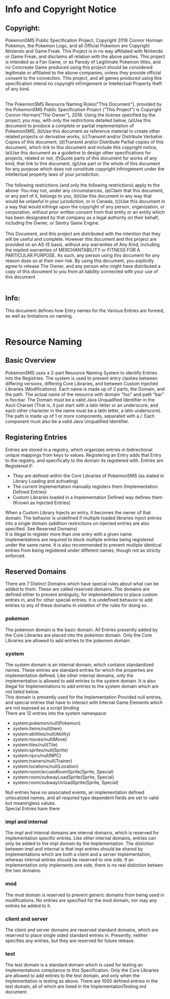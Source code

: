 <h1>Info and Copyright Notice</h1>

<h2>Copyright:</h2>
PokemonSMS Public Specification Project, Copyright 2018 Connor Horman
Pokemon, the Pokemon Logo, and all Official Pokemon are Copyright Nintendo and Game Freak. This Project is in no way affiliated with Nintendo or Game Freak, and disclaims all relation with the above parties. This project is intended as a Fan Game, or as Parody of Legitimate Pokemon titles, and no Concreate Game produced using this project should be considered legitimate or affiliated to the above companies, unless they provide official consent to the connection. This project, and all games produced using this specification intend no copyright infringement or Intellectual Property theft of any kind.<br/><br/>


The PokemonSMS Resource Naming Rules("This Document"), provided by the PokemonSMS Public Specification Project ("This Project") is Copyright Connor Horman("The Owner"), 2018. 
Using the license specified by the project, you may, with only the restrictions detailed below,
(a)Use this document to produce a complete or partial implementation of PokemonSMS, 
(b)Use this document as reference material to create other related projects or derivative works,
(c)Transmit and/or Distribute Verbatim Copies of this document,
(d)Transmit and/or Distribute Partial copies of this document, which link to this document and include this copyright notice,
(e)Use this document as a guideline to design other specifications for projects, related or not,
(f)Quote parts of this document for works of any kind, that link to this document,
(g)Use part or the whole of this document for any purpose which does not constitute copyright infringement under the intellectual property laws of your jurisdiction.
<br/><br/>
The following restrictions (and only the following restrictions) apply to the above:
You may not, under any circumstances, 
(a)Claim that this document, or any part of it, belongs to you, 
(b)Use this document in any way that would be unlawful in your jurisdiction, or in Canada, 
(c)Use this document in a way that would infringe upon the copyright of any person, organization, or corporation, without prior written consent from that entity or an entity which has been designated by that company as a legal authority on their behalf, including the Owner, or Sentry Game Engine.
<br/><br/>
  This Document, and this project are distributed with the intention that they will be useful and complete. However this document and this project are provided on an AS-IS basis, without any warranties of Any Kind, including the implied warranties of MERCHANTABILITY or FITNESS FOR A PARTICULAR PURPOSE. As such, any person using this document for any reason does so at their own risk.  By using this document, you explicitly agree to release The Owner, and any person who might have distributed a copy of this document to you from all liability connected with your use of this document
<br/><br/>
<h2>Info:</h2>
This document defines how Entry names for the Various Entries are formed, as well as limitations on naming. 
<br/><br/>
<h1>Resource Naming</h1>
<h2>Basic Overview</h2>
PokemonSMS uses a 2-part Resource Naming System to identify Entries into the Registries. The system is used to prevent entry clashes between differing versions, differing Core Libraries, and between Custom Injected Libraries (Modifications). 
Each name is made up of 2 parts, the Domain, and the path. The actual name of the resource with domain "foo" and path "bar" is foo:bar. The Domain must be a valid Java Unqualified Identifier in the Ascii Charset (That is, it just start with a latin letter or an underscore, and each other character in the name must be a latin letter, a latin underscore). The path is made up of 1 or more components, separated with a /. Each component must also be a valid Java Unqualified Identifier.
<h2>Registering Entries</h2>
Entries are stored in a registry, which organizes entries in bidirectional unique mappings from keys to values. Registering an Entry adds that Entry to the registry, and specifically to the domain its registered with.
Entries are Registered if:
<ul>
<li>They are defined within the Core Libraries of PokemonSMS (as stated in Library Loading and activating)</li>
<li>The current Implementation manually registers them (Implementation Defined Entries)</li>
<li>Custom Libraries loaded in a Implementation Defined way defines them (Known as Injected Entries)</li>
</ul>
When a Custom Library Injects an entry, it becomes the owner of that domain. The behavior is undefined if multiple loaded libraries inject entries into a single domain (addition restrictions on injected entries are also specified. See Reserved Domains)<br/>
It is illegal to register more than one entry with a given name. Implementations are required to block multiple entries being registered under the same name. It is also recommended to prevent multiple identical entries from being registered under different names, though not as strictly enforced.

<h2>Reserved Domains</h2>
There are 7 Distinct Domains which have special rules about what can be added to them. These are called reserved domains. The domains are defined either to prevent ambiguity, for implementations to place custom entries in, and for other special entries.
It is undefined behavior to add entries to any of these domains in violation of the rules for doing so.
<h3>pokemon</h3>
The pokemon domain is the basic domain. All Entries presently added by the Core Libraries are placed into the pokemon domain.
Only the Core Libraries are allowed to add entries to the pokemon domain. 

<h3>system</h3>
The system domain is an internal domain, which contains standardized names. 
These entries are standard entries for which the properties are implementation defined.
Like other internal domains, only the implementation is allowed to add entries to the system domain.
It is also illegal for Implementations to add entries to the system domain which are not listed below.<br/>
This domain is presently used for the Implementation Provided null entries, and special entries that have to interact with Internal Game Elements which are not exposed as a script binding<br/> 
There are 12 entries into the system namespace:
<ul>
<li>system:pokemon/null(Pokemon)</li>
<li>system:items/null(Item)</li>
<li>system:abilities/null(Ability)</li>
<li>system:moves/null(Move)</li>
<li>system:tiles/null(Tile)</li>
<li>system:sprites/null(Sprite)</li>
<li>system:npcs/null(NPC)</li>
<li>system:trainers/null(Trainer)</li>
<li>system:locations/null(Location)</li>
<li>system:room/arcuesRoomSprite(Sprite, Special)</li>
<li>system:room/subwayLoadSprite(Sprite, Special)</li>
<li>system:room/subwayUnloadSprite(Sprite, Special)</li>
</ul>

Null entries have no associated events, an implementation defined unlocalized names, and all required type dependent fields are set to valid but meaningless values.  
Special Entries have there 

<h3>impl and internal</h3>
The impl and internal domains are internal domains, which is reserved for implementation specific entries. 
Like other internal domains, entries can only be added to the impl domain by the Implementation. 
The distiction between impl and internal is that impl entries should be shared by Implementations which are both a client and a server implementation, whereas internal entries should be reserved to one side.
If an implementation only implements one side, there is no real distiction betwen the two domains.

<h3>mod</h3>
The mod domain is reserved to prevent generic domains from being used in modifications.  No entries are specified for the mod domain, nor may any entries be added to it. 

<h3>client and server</h3>
The client and server domains are reserved standard domains, which are reserved to place single sided standard entries in. Presently, neither specifies any entries, but they are reserved for future release.

<h3>test</h3>
The test domain is a standard domain which is used for testing an implementations  compliance to this Specification. 
Only the Core Libraries are allowed to add entries to the test domain, and only when the implementation is testing as above.
There are 1000 defined entries in the test domain, all of which are listed in the ImplementationTesting.md document.





